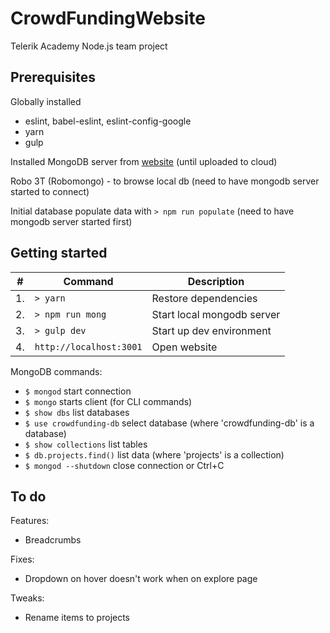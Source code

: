 # CrowdFundingWebsite
Telerik Academy Node.js team project

## Prerequisites

Globally installed 
- eslint, babel-eslint, eslint-config-google
- yarn
- gulp

Installed MongoDB server from [website](https://www.mongodb.com/) (until uploaded to cloud)

Robo 3T (Robomongo) - to browse local db (need to have mongodb server started to connect)

Initial database populate data with `> npm run populate` (need to have mongodb server started first)


## Getting started
| #   | Command                 | Description                |
| --- | ----------------------- | -------------------------- |
| 1.  | `> yarn`                | Restore dependencies       |
| 2.  | `> npm run mong`        | Start local mongodb server |
| 3.  | `> gulp dev`            | Start up dev environment   |
| 4.  | `http://localhost:3001` | Open website               |

MongoDB commands:
- `$ mongod` start connection
- `$ mongo` starts client (for CLI commands)
- `$ show dbs` list databases
- `$ use crowdfunding-db` select database (where 'crowdfunding-db' is a database)
- `$ show collections` list tables
- `$ db.projects.find()` list data (where 'projects' is a collection)
- `$ mongod --shutdown` close connection or Ctrl+C

## To do
Features:
- Breadcrumbs

Fixes:
- Dropdown on hover doesn't work when on explore page

Tweaks:
- Rename items to projects
